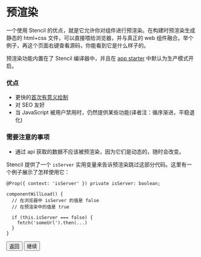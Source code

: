 # 预渲染

一个使用 Stencil 的优点，就是它允许你对组件进行预渲染。在构建时预渲染生成静态的 html+css 文件，可以直接喂给浏览器，并与真正的 web 组件融合。举个例子，再这个页面右键查看源码，你能看到它是什么样子的。

预渲染功能内置在了 Stencil 编译器中，并且在 [app starter](https://github.com/ionic-team/stencil-app-starter) 中默认为生产模式开启。

### 优点

- 更快的[首次有意义绘制](https://developers.google.com/web/tools/lighthouse/audits/first-meaningful-paint)
- 对 SEO 友好
- 当 JavaScript 被用户禁用时，仍然提供某些功能(译者注：循序渐进，平稳退化)


### 需要注意的事项

- 通过 api 获取的数据不应该被预渲染，因为它们是动态的，随时会改变。

Stencil 提供了一个 `isServer` 实用变量来告诉预渲染跳过这部分代码。这里有一个例子展示了怎样使用它：

```
@Prop({ context: 'isServer' }) private isServer: boolean;

componentWillLoad() {
  // 在浏览器中 isServer 的值是 false
  // 在预渲染中的值是 true

  if (this.isServer === false) {
    fetch('someUrl').then(...)
  }
}
```

<stencil-route-link url="/docs/stencil-config" router="#router" custom="true">
  <button class="backButton">
    返回
  </button>
</stencil-route-link>

<stencil-route-link url="/docs/server-side-rendering" custom="true">
  <button class="nextButton">
    继续
  </button>
</stencil-route-link>
